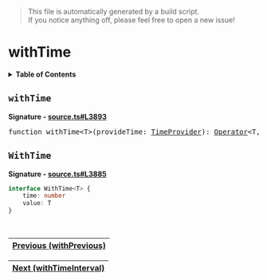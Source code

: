 > This file is automatically generated by a build script.<br>If you notice anything off, please feel free to open a new issue!

# withTime

<details><summary><b>Table of Contents</b></summary>

1. [<code>withTime</code>](#withTime)
   1. [<code>WithTime</code>](#WithTime)</details>

## <a name="withTime"></a><code>withTime</code>

<b>Signature - [source.ts#L3893](..\/..\/packages\/core\/src\/source.ts#L3893)</b>

<pre>function withTime&lt;T&gt;(provideTime: <a href="../07-api-utils/04-TimeProvider.md#TimeProvider">TimeProvider</a>): <a href="000-Operator.md#Operator">Operator</a>&lt;T, <a href="#WithTime">WithTime</a>&lt;T&gt;&gt;</pre>

## <a name="WithTime"></a><code>WithTime</code>

<b>Signature - [source.ts#L3885](..\/..\/packages\/core\/src\/source.ts#L3885)</b>

```ts
interface WithTime<T> {
    time: number
    value: T
}
```
<br>

| [Previous \(withPrevious\)](105-withPrevious.md#readme) |
| --- |

<div align="right">

| [Next \(withTimeInterval\)](107-withTimeInterval.md#readme) |
| --- |
</div>
